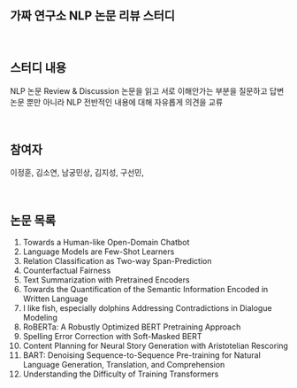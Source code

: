 ## 가짜 연구소 NLP 논문 리뷰 스터디
<br>


## 스터디 내용
NLP 논문 Review & Discussion
논문을 읽고 서로 이해안가는 부분을 질문하고 답변
논문 뿐만 아니라 NLP 전반적인 내용에 대해 자유롭게 의견을 교류

<br>

## 참여자
이정훈, 김소연, 남궁민상, 김지성, 구선민, 
    
<br>
    
## 논문 목록
1. Towards a Human-like Open-Domain Chatbot
2. Language Models are Few-Shot Learners
3. Relation Classification as Two-way Span-Prediction
4. Counterfactual Fairness
5. Text Summarization with Pretrained Encoders
6. Towards the Quantification of the Semantic Information Encoded in Written Language
7. I like fish, especially dolphins Addressing Contradictions in Dialogue Modeling
8. RoBERTa: A Robustly Optimized BERT Pretraining Approach
9. Spelling Error Correction with Soft-Masked BERT
10. Content Planning for Neural Story Generation with Aristotelian Rescoring
11. BART: Denoising Sequence-to-Sequence Pre-training for Natural Language Generation, Translation, and Comprehension
12. Understanding the Difficulty of Training Transformers
